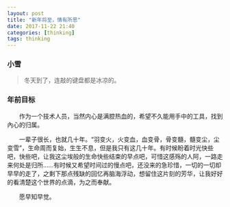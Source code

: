```yaml
---
layout: post
title: "新年将至，情有所思"
date: 2017-11-22 21:40
categories: [thinking]
tags: thinking
---
```


### 小雪

> 冬天到了，连敲的键盘都是冰凉的。

### 年前目标

&emsp;&emsp;作为一个技术人员，当然内心是满腔热血的，希望不久能用手中的工具，找到內心的归属。

&emsp;&emsp;一辈子很长，也就几十年。“羽变火，火变血，血变骨，骨变髓，髓变尘，尘变雪”，生命周而复始，生生不息，但是我只有这几十年。有时候盼着时光快些吧，快些吧，让我这尘埃般的生命快些结束的早点吧，可惜这感殇的人阿，一路走来何处是归所......有时候又希望时间过的慢点吧，还没来的急珍惜，一切的一切却早早的走了，之剩下那点残缺的回忆再脑海浮动，想留住这片刻的芳华，让我好好的看清楚这个世界的点滴，为之而奉献。

&emsp;&emsp;愿早知早觉。
